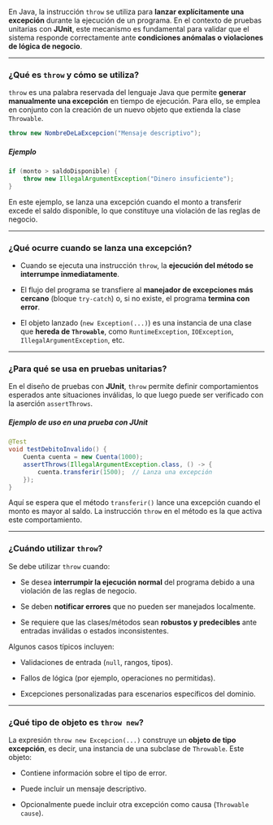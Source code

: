 
En Java, la instrucción `throw` se utiliza para **lanzar explícitamente una excepción** durante la ejecución de un programa. En el contexto de pruebas unitarias con **JUnit**, este mecanismo es fundamental para validar que el sistema responde correctamente ante **condiciones anómalas o violaciones de lógica de negocio**.

---
### ¿Qué es `throw` y cómo se utiliza?

`throw` es una palabra reservada del lenguaje Java que permite **generar manualmente una excepción** en tiempo de ejecución. Para ello, se emplea en conjunto con la creación de un nuevo objeto que extienda la clase `Throwable`.

```java
throw new NombreDeLaExcepcion("Mensaje descriptivo");
```

##### Ejemplo

```java
if (monto > saldoDisponible) {
    throw new IllegalArgumentException("Dinero insuficiente");
}
```

En este ejemplo, se lanza una excepción cuando el monto a transferir excede el saldo disponible, lo que constituye una violación de las reglas de negocio.

---
### ¿Qué ocurre cuando se lanza una excepción?

- Cuando se ejecuta una instrucción `throw`, la **ejecución del método se interrumpe inmediatamente**.

- El flujo del programa se transfiere al **manejador de excepciones más cercano** (bloque `try-catch`) o, si no existe, el programa **termina con error**.

- El objeto lanzado (`new Exception(...)`) es una instancia de una clase que **hereda de `Throwable`**, como `RuntimeException`, `IOException`, `IllegalArgumentException`, etc.

---
### ¿Para qué se usa en pruebas unitarias?

En el diseño de pruebas con **JUnit**, `throw` permite definir comportamientos esperados ante situaciones inválidas, lo que luego puede ser verificado con la aserción `assertThrows`.

##### Ejemplo de uso en una prueba con JUnit

```java
@Test
void testDebitoInvalido() {
    Cuenta cuenta = new Cuenta(1000);
    assertThrows(IllegalArgumentException.class, () -> {
        cuenta.transferir(1500);  // Lanza una excepción
    });
}
```

Aquí se espera que el método `transferir()` lance una excepción cuando el monto es mayor al saldo. La instrucción `throw` en el método es la que activa este comportamiento.

---
### ¿Cuándo utilizar `throw`?

Se debe utilizar `throw` cuando:

- Se desea **interrumpir la ejecución normal** del programa debido a una violación de las reglas de negocio.

- Se deben **notificar errores** que no pueden ser manejados localmente.

- Se requiere que las clases/métodos sean **robustos y predecibles** ante entradas inválidas o estados inconsistentes.

Algunos casos típicos incluyen:

- Validaciones de entrada (`null`, rangos, tipos).

- Fallos de lógica (por ejemplo, operaciones no permitidas).

- Excepciones personalizadas para escenarios específicos del dominio.

---
### ¿Qué tipo de objeto es `throw new`?

La expresión `throw new Excepcion(...)` construye un **objeto de tipo excepción**, es decir, una instancia de una subclase de `Throwable`. Este objeto:

- Contiene información sobre el tipo de error.

- Puede incluir un mensaje descriptivo.

- Opcionalmente puede incluir otra excepción como causa (`Throwable cause`).

